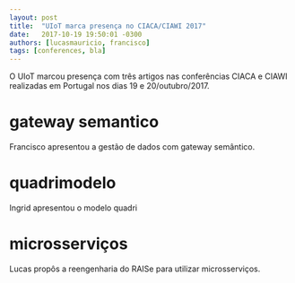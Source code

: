 ```yaml
---
layout: post
title:  "UIoT marca presença no CIACA/CIAWI 2017"
date:   2017-10-19 19:50:01 -0300
authors: [lucasmauricio, francisco]
tags: [conferences, bla]
---
```


O UIoT marcou presença com três artigos nas conferências CIACA e CIAWI realizadas em Portugal nos dias 19 e 20/outubro/2017.

# gateway semantico

Francisco apresentou a gestão de dados com gateway semântico.


# quadrimodelo

Ingrid apresentou o modelo quadri

# microsserviços

Lucas propôs a reengenharia do RAISe para utilizar microsserviços.
